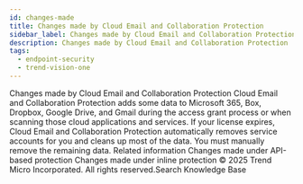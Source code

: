 ```yaml
---
id: changes-made
title: Changes made by Cloud Email and Collaboration Protection
sidebar_label: Changes made by Cloud Email and Collaboration Protection
description: Changes made by Cloud Email and Collaboration Protection
tags:
  - endpoint-security
  - trend-vision-one
---
```


 Changes made by Cloud Email and Collaboration Protection Cloud Email and Collaboration Protection adds some data to Microsoft 365, Box, Dropbox, Google Drive, and Gmail during the access grant process or when scanning those cloud applications and services. If your license expires, Cloud Email and Collaboration Protection automatically removes service accounts for you and cleans up most of the data. You must manually remove the remaining data. Related information Changes made under API-based protection Changes made under inline protection © 2025 Trend Micro Incorporated. All rights reserved.Search Knowledge Base